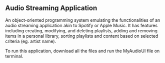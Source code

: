 ## Audio Streaming Application
An object-oriented programming system emulating the functionalities of an audio streaming application akin to Spotify or Apple Music. It has features including creating, modifying, and deleting playlists, adding and removing items in a personal library, sorting playlists and content based on selected criteria (eg. artist name). 

To run this application, download all the files and run the MyAudioUI file on terminal. 
